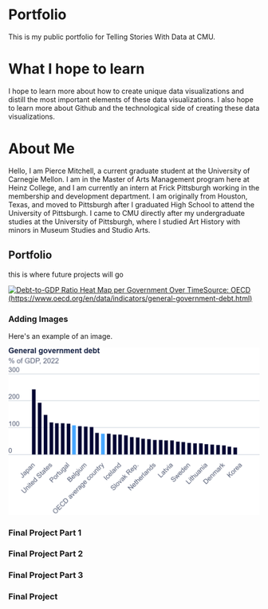 # Portfolio
This is my public portfolio for Telling Stories With Data at CMU.

# What I hope to learn
I hope to learn more about how to create unique data visualizations and distill the most important elements of these data visualizations. I also hope to learn more about Github and the technological side of creating these data visualizations.

# About Me
Hello, I am Pierce Mitchell, a current graduate student at the University of Carnegie Mellon. I am in the Master of Arts Management program here at Heinz College, and I am currently an intern at Frick Pittsburgh working in the membership and development department. I am originally from Houston, Texas, and moved to Pittsburgh after I graduated High School to attend the University of Pittsburgh. I came to CMU directly after my undergraduate studies at the University of Pittsburgh, where I studied Art History with minors in Museum Studies and Studio Arts. 

## Portfolio 
this is where future projects will go

<div class='tableauPlaceholder' id='viz1730763913358' style='position: relative'>
  <noscript>
    <a href='#'>
      <img alt='Debt-to-GDP Ratio Heat Map per Government Over TimeSource: OECD (https:&#47;&#47;www.oecd.org&#47;en&#47;data&#47;indicators&#47;general-government-debt.html) ' src='https:&#47;&#47;public.tableau.com&#47;static&#47;images&#47;As&#47;Assignment2_17307638604340&#47;Sheet1&#47;1_rss.png' style='border: none' />
    </a>
  </noscript>
  <object class='tableauViz'  style='display:none;'>
    <param name='host_url' value='https%3A%2F%2Fpublic.tableau.com%2F' />
    <param name='embed_code_version' value='3' /> 
    <param name='site_root' value='' />
    <param name='name' value='Assignment2_17307638604340&#47;Sheet1' />
    <param name='tabs' value='no' />
    <param name='toolbar' value='yes' />
    <param name='static_image' value='https:&#47;&#47;public.tableau.com&#47;static&#47;images&#47;As&#47;Assignment2_17307638604340&#47;Sheet1&#47;1.png' />
    <param name='animate_transition' value='yes' />
    <param name='display_static_image' value='yes' />
    <param name='display_spinner' value='yes' />
    <param name='display_overlay' value='yes' />
    <param name='display_count' value='yes' />
    <param name='language' value='en-US' />
    <param name='filter' value='publish=yes' /></object></div>

<script type='text/javascript'>                    
  var divElement = document.getElementById('viz1730763913358');                    
  var vizElement = divElement.getElementsByTagName('object')[0];                    
  vizElement.style.width='100%';vizElement.style.height=(divElement.offsetWidth*0.75)+'px';            var scriptElement = document.createElement('script');                    
  scriptElement.src = 'https://public.tableau.com/javascripts/api/viz_v1.js';                   
  vizElement.parentNode.insertBefore(scriptElement, vizElement);                
</script>

### Adding Images

Here's an example of an image.  

![2022 %GOP Debt Graph](export-2024-11-04T18_02_25.928Z.png)

### Final Project Part 1
### Final Project Part 2
### Final Project Part 3
### Final Project
